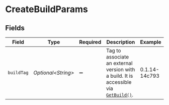 # CreateBuildParams


## Fields

| Field                                                                                                                                            | Type                                                                                                                                             | Required                                                                                                                                         | Description                                                                                                                                      | Example                                                                                                                                          |
| ------------------------------------------------------------------------------------------------------------------------------------------------ | ------------------------------------------------------------------------------------------------------------------------------------------------ | ------------------------------------------------------------------------------------------------------------------------------------------------ | ------------------------------------------------------------------------------------------------------------------------------------------------ | ------------------------------------------------------------------------------------------------------------------------------------------------ |
| `buildTag`                                                                                                                                       | *Optional\<String>*                                                                                                                              | :heavy_minus_sign:                                                                                                                               | Tag to associate an external version with a build. It is accessible via [`GetBuild()`](https://hathora.dev/api#tag/BuildsV3/operation/GetBuild). | 0.1.14-14c793                                                                                                                                    |